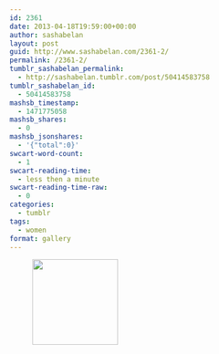 ```yaml
---
id: 2361
date: 2013-04-18T19:59:00+00:00
author: sashabelan
layout: post
guid: http://www.sashabelan.com/2361-2/
permalink: /2361-2/
tumblr_sashabelan_permalink:
  - http://sashabelan.tumblr.com/post/50414583758
tumblr_sashabelan_id:
  - 50414583758
mashsb_timestamp:
  - 1471775058
mashsb_shares:
  - 0
mashsb_jsonshares:
  - '{"total":0}'
swcart-word-count:
  - 1
swcart-reading-time:
  - less then a minute
swcart-reading-time-raw:
  - 0
categories:
  - tumblr
tags:
  - women
format: gallery
---
```

<div id='gallery-302' class='gallery galleryid-2361 gallery-columns-3 gallery-size-thumbnail'>
  <figure class='gallery-item'> 
  
  <div class='gallery-icon portrait'>
    <a href='http://www.sashabelan.ru/2361-2/attachment/2362/'><img width="150" height="150" src="http://www.sashabelan.ru/wp-content/uploads/2013/04/tumblr_mmsdxydE5K1qarj97o1_500-150x150.jpg" class="attachment-thumbnail size-thumbnail" alt="" /></a>
  </div></figure>
</div>